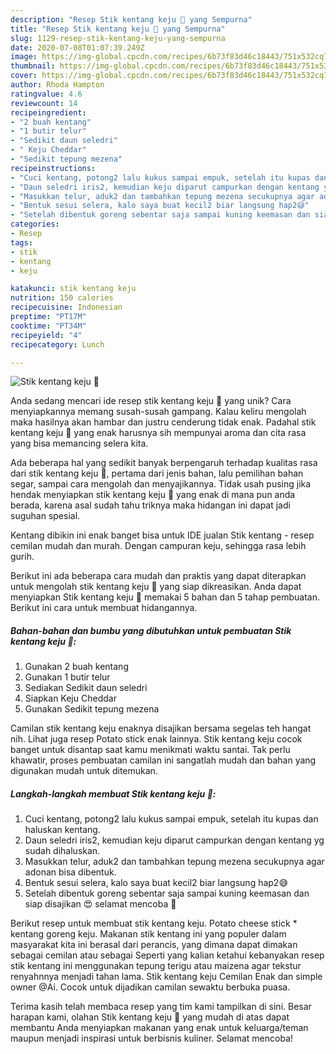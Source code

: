 ```yaml
---
description: "Resep Stik kentang keju 🥔 yang Sempurna"
title: "Resep Stik kentang keju 🥔 yang Sempurna"
slug: 1129-resep-stik-kentang-keju-yang-sempurna
date: 2020-07-08T01:07:39.249Z
image: https://img-global.cpcdn.com/recipes/6b73f83d46c18443/751x532cq70/stik-kentang-keju-🥔-foto-resep-utama.jpg
thumbnail: https://img-global.cpcdn.com/recipes/6b73f83d46c18443/751x532cq70/stik-kentang-keju-🥔-foto-resep-utama.jpg
cover: https://img-global.cpcdn.com/recipes/6b73f83d46c18443/751x532cq70/stik-kentang-keju-🥔-foto-resep-utama.jpg
author: Rhoda Hampton
ratingvalue: 4.6
reviewcount: 14
recipeingredient:
- "2 buah kentang"
- "1 butir telur"
- "Sedikit daun seledri"
- " Keju Cheddar"
- "Sedikit tepung mezena"
recipeinstructions:
- "Cuci kentang, potong2 lalu kukus sampai empuk, setelah itu kupas dan haluskan kentang."
- "Daun seledri iris2, kemudian keju diparut campurkan dengan kentang yg sudah dihaluskan."
- "Masukkan telur, aduk2 dan tambahkan tepung mezena secukupnya agar adonan bisa dibentuk."
- "Bentuk sesui selera, kalo saya buat kecil2 biar langsung hap2😅"
- "Setelah dibentuk goreng sebentar saja sampai kuning keemasan dan siap disajikan 😍 selamat mencoba 🥰"
categories:
- Resep
tags:
- stik
- kentang
- keju

katakunci: stik kentang keju 
nutrition: 150 calories
recipecuisine: Indonesian
preptime: "PT17M"
cooktime: "PT34M"
recipeyield: "4"
recipecategory: Lunch

---
```



![Stik kentang keju 🥔](https://img-global.cpcdn.com/recipes/6b73f83d46c18443/751x532cq70/stik-kentang-keju-🥔-foto-resep-utama.jpg)

Anda sedang mencari ide resep stik kentang keju 🥔 yang unik? Cara menyiapkannya memang susah-susah gampang. Kalau keliru mengolah maka hasilnya akan hambar dan justru cenderung tidak enak. Padahal stik kentang keju 🥔 yang enak harusnya sih mempunyai aroma dan cita rasa yang bisa memancing selera kita.

Ada beberapa hal yang sedikit banyak berpengaruh terhadap kualitas rasa dari stik kentang keju 🥔, pertama dari jenis bahan, lalu pemilihan bahan segar, sampai cara mengolah dan menyajikannya. Tidak usah pusing jika hendak menyiapkan stik kentang keju 🥔 yang enak di mana pun anda berada, karena asal sudah tahu triknya maka hidangan ini dapat jadi suguhan spesial.

Kentang dibikin ini enak banget bisa untuk IDE jualan Stik kentang - resep cemilan mudah dan murah. Dengan campuran keju, sehingga rasa lebih gurih.


Berikut ini ada beberapa cara mudah dan praktis yang dapat diterapkan untuk mengolah stik kentang keju 🥔 yang siap dikreasikan. Anda dapat menyiapkan Stik kentang keju 🥔 memakai 5 bahan dan 5 tahap pembuatan. Berikut ini cara untuk membuat hidangannya.

<!--inarticleads1-->

##### Bahan-bahan dan bumbu yang dibutuhkan untuk pembuatan Stik kentang keju 🥔:

1. Gunakan 2 buah kentang
1. Gunakan 1 butir telur
1. Sediakan Sedikit daun seledri
1. Siapkan  Keju Cheddar
1. Gunakan Sedikit tepung mezena


Camilan stik kentang keju enaknya disajikan bersama segelas teh hangat nih. Lihat juga resep Potato stick enak lainnya. Stik kentang keju cocok banget untuk disantap saat kamu menikmati waktu santai. Tak perlu khawatir, proses pembuatan camilan ini sangatlah mudah dan bahan yang digunakan mudah untuk ditemukan. 

<!--inarticleads2-->

##### Langkah-langkah membuat Stik kentang keju 🥔:

1. Cuci kentang, potong2 lalu kukus sampai empuk, setelah itu kupas dan haluskan kentang.
1. Daun seledri iris2, kemudian keju diparut campurkan dengan kentang yg sudah dihaluskan.
1. Masukkan telur, aduk2 dan tambahkan tepung mezena secukupnya agar adonan bisa dibentuk.
1. Bentuk sesui selera, kalo saya buat kecil2 biar langsung hap2😅
1. Setelah dibentuk goreng sebentar saja sampai kuning keemasan dan siap disajikan 😍 selamat mencoba 🥰


Berikut resep untuk membuat stik kentang keju. Potato cheese stick * kentang goreng keju. Makanan stik kentang ini yang populer dalam masyarakat kita ini berasal dari perancis, yang dimana dapat dimakan sebagai cemilan atau sebagai Seperti yang kalian ketahui kebanyakan resep stik kentang ini menggunakan tepung terigu atau maizena agar tekstur renyahnnya menjadi tahan lama. Stik kentang keju Cemilan Enak dan simple owner @Ai. Cocok untuk dijadikan camilan sewaktu berbuka puasa. 

Terima kasih telah membaca resep yang tim kami tampilkan di sini. Besar harapan kami, olahan Stik kentang keju 🥔 yang mudah di atas dapat membantu Anda menyiapkan makanan yang enak untuk keluarga/teman maupun menjadi inspirasi untuk berbisnis kuliner. Selamat mencoba!
